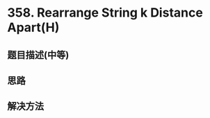 # 358. Rearrange String k Distance Apart(H)

[]()

## 题目描述(中等)


## 思路

## 解决方法

### 

```java

```

